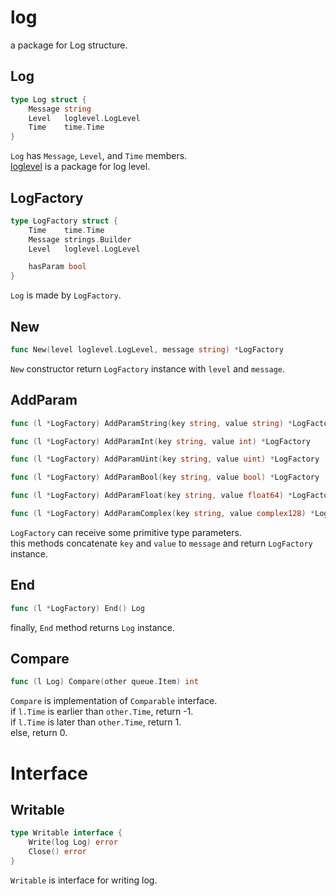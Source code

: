 # log

a package for Log structure.

## Log

```go
type Log struct {
	Message string
	Level   loglevel.LogLevel
	Time    time.Time
}
```

`Log` has `Message`, `Level`, and `Time` members.  
[loglevel](loglevel/readme.md) is a package for log level.  

## LogFactory

```go
type LogFactory struct {
	Time    time.Time
	Message strings.Builder
	Level   loglevel.LogLevel

	hasParam bool
}
```

`Log` is made by `LogFactory`.

## New

```go
func New(level loglevel.LogLevel, message string) *LogFactory
```

`New` constructor return `LogFactory` instance with `level` and `message`.

## AddParam

```go
func (l *LogFactory) AddParamString(key string, value string) *LogFactory

func (l *LogFactory) AddParamInt(key string, value int) *LogFactory

func (l *LogFactory) AddParamUint(key string, value uint) *LogFactory

func (l *LogFactory) AddParamBool(key string, value bool) *LogFactory

func (l *LogFactory) AddParamFloat(key string, value float64) *LogFactory

func (l *LogFactory) AddParamComplex(key string, value complex128) *LogFactory
```

`LogFactory` can receive some primitive type parameters.  
this methods concatenate `key` and `value` to `message` and return `LogFactory` instance.

## End

```go
func (l *LogFactory) End() Log
```

finally, `End` method returns `Log` instance.

## Compare

```go
func (l Log) Compare(other queue.Item) int
```

`Compare` is implementation of `Comparable` interface.  
if `l.Time` is earlier than `other.Time`, return -1.  
if `l.Time` is later than `other.Time`, return 1.  
else, return 0.  

# Interface

## Writable

```go
type Writable interface {
	Write(log Log) error
	Close() error
}
```

`Writable` is interface for writing log.
